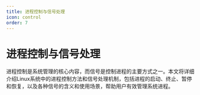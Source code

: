 ```yaml
---
title: 进程控制与信号处理
icon: control
order: 7
---
```


# 进程控制与信号处理

进程控制是系统管理的核心内容，而信号是控制进程的主要方式之一。本文将详细介绍Linux系统中的进程控制方法和信号处理机制，包括进程的启动、终止、暂停和恢复，以及各种信号的含义和使用场景，帮助用户有效管理系统进程。
